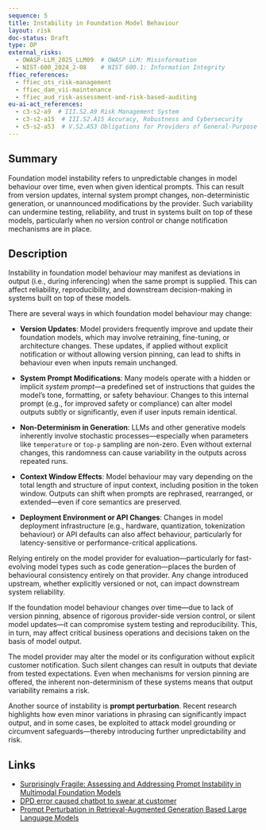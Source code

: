 ```yaml
---
sequence: 5
title: Instability in Foundation Model Behaviour
layout: risk
doc-status: Draft
type: OP
external_risks:
  - OWASP-LLM_2025_LLM09  # OWASP LLM: Misinformation
  - NIST-600_2024_2-08    # NIST 600.1: Information Integrity
ffiec_references:
  - ffiec_ots_risk-management
  - ffiec_dam_vii-maintenance
  - ffiec_aud_risk-assessment-and-risk-based-auditing
eu-ai-act_references:
  - c3-s2-a9  # III.S2.A9 Risk Management System
  - c3-s2-a15  # III.S2.A15 Accuracy, Robustness and Cybersecurity
  - c5-s2-a53  # V.S2.A53 Obligations for Providers of General-Purpose AI Models
---
```


## Summary

Foundation model instability refers to unpredictable changes in model behaviour over time, even when given identical prompts. This can result from version updates, internal system prompt changes, non-deterministic generation, or unannounced modifications by the provider. Such variability can undermine testing, reliability, and trust in systems built on top of these models, particularly when no version control or change notification mechanisms are in place.

## Description

Instability in foundation model behaviour may manifest as deviations in output (i.e., during inferencing) when the same prompt is supplied. This can affect reliability, reproducibility, and downstream decision-making in systems built on top of these models.

There are several ways in which foundation model behaviour may change:

* **Version Updates**: Model providers frequently improve and update their foundation models, which may involve retraining, fine-tuning, or architecture changes. These updates, if applied without explicit notification or without allowing version pinning, can lead to shifts in behaviour even when inputs remain unchanged.

* **System Prompt Modifications**: Many models operate with a hidden or implicit *system prompt*—a predefined set of instructions that guides the model’s tone, formatting, or safety behaviour. Changes to this internal prompt (e.g., for improved safety or compliance) can alter model outputs subtly or significantly, even if user inputs remain identical.

* **Non-Determinism in Generation**: LLMs and other generative models inherently involve stochastic processes—especially when parameters like `temperature` or `top-p` sampling are non-zero. Even without external changes, this randomness can cause variability in the outputs across repeated runs.

* **Context Window Effects**: Model behaviour may vary depending on the total length and structure of input context, including position in the token window. Outputs can shift when prompts are rephrased, rearranged, or extended—even if core semantics are preserved.

* **Deployment Environment or API Changes**: Changes in model deployment infrastructure (e.g., hardware, quantization, tokenization behaviour) or API defaults can also affect behaviour, particularly for latency-sensitive or performance-critical applications.

Relying entirely on the model provider for evaluation—particularly for fast-evolving model types such as code generation—places the burden of behavioural consistency entirely on that provider. Any change introduced upstream, whether explicitly versioned or not, can impact downstream system reliability.

If the foundation model behaviour changes over time—due to lack of version pinning, absence of rigorous provider-side version control, or silent model updates—it can compromise system testing and reproducibility. This, in turn, may affect critical business operations and decisions taken on the basis of model output.

The model provider may alter the model or its configuration without explicit customer notification. Such silent changes can result in outputs that deviate from tested expectations. Even when mechanisms for version pinning are offered, the inherent non-determinism of these systems means that output variability remains a risk.

Another source of instability is **prompt perturbation**. Recent research highlights how even minor variations in phrasing can significantly impact output, and in some cases, be exploited to attack model grounding or circumvent safeguards—thereby introducing further unpredictability and risk.

## Links

* [Surprisingly Fragile: Assessing and Addressing Prompt Instability in Multimodal Foundation Models](https://www.arxiv.org/abs/2408.14595)
* [DPD error caused chatbot to swear at customer](https://www.bbc.co.uk/news/technology-68025677)
* [Prompt Perturbation in Retrieval-Augmented Generation Based Large Language Models](https://arxiv.org/abs/2402.07179)
